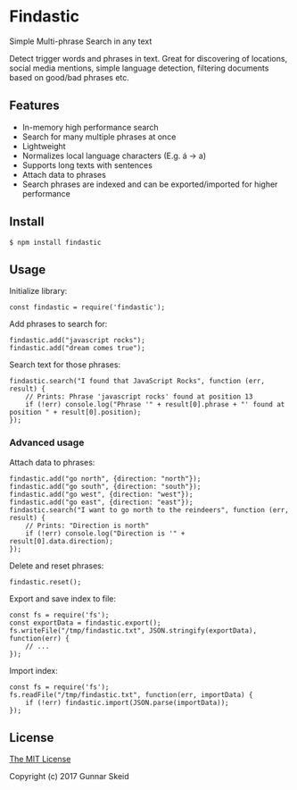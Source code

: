# Findastic

Simple Multi-phrase Search in any text

Detect trigger words and phrases in text. Great for discovering of locations,
social media mentions, simple language detection, filtering documents based on
good/bad phrases etc.

## Features

* In-memory high performance search
* Search for many multiple phrases at once
* Lightweight 
* Normalizes local language characters (E.g. á -> a)
* Supports long texts with sentences
* Attach data to phrases
* Search phrases are indexed and can be exported/imported for higher performance

## Install

```
$ npm install findastic
```

## Usage

Initialize library:

```
const findastic = require('findastic');
```

Add phrases to search for:

```
findastic.add("javascript rocks");
findastic.add("dream comes true");
```

Search text for those phrases:

```
findastic.search("I found that JavaScript Rocks", function (err, result) {
    // Prints: Phrase 'javascript rocks' found at position 13
    if (!err) console.log("Phrase '" + result[0].phrase + "' found at position " + result[0].position);
});
```

### Advanced usage
Attach data to phrases:

```
findastic.add("go north", {direction: "north"});
findastic.add("go south", {direction: "south"});
findastic.add("go west", {direction: "west"});
findastic.add("go east", {direction: "east"});
findastic.search("I want to go north to the reindeers", function (err, result) {
    // Prints: "Direction is north"
    if (!err) console.log("Direction is '" + result[0].data.direction);
});
```

Delete and reset phrases:
```
findastic.reset();
```

Export and save index to file:
```
const fs = require('fs');
const exportData = findastic.export();
fs.writeFile("/tmp/findastic.txt", JSON.stringify(exportData), function(err) {
    // ...
});
```

Import index:
```
const fs = require('fs');
fs.readFile("/tmp/findastic.txt", function(err, importData) {
    if (!err) findastic.import(JSON.parse(importData));
});
```

## License

[The MIT License](http://opensource.org/licenses/MIT)

Copyright (c) 2017 Gunnar Skeid
